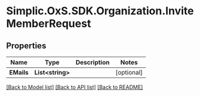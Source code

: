 # Simplic.OxS.SDK.Organization.InviteMemberRequest

## Properties

Name | Type | Description | Notes
------------ | ------------- | ------------- | -------------
**EMails** | **List&lt;string&gt;** |  | [optional] 

[[Back to Model list]](../README.md#documentation-for-models) [[Back to API list]](../README.md#documentation-for-api-endpoints) [[Back to README]](../README.md)

